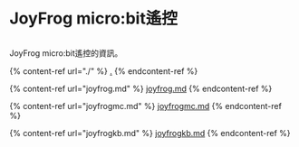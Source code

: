 # JoyFrog micro:bit遙控

<figure><img src="https://kittenbot.hk/wp-content/uploads/2021/05/joyfrog-1024x826.png" alt=""><figcaption></figcaption></figure>

JoyFrog micro:bit遙控的資訊。

{% content-ref url="./" %}
[.](./)
{% endcontent-ref %}

{% content-ref url="joyfrog.md" %}
[joyfrog.md](joyfrog.md)
{% endcontent-ref %}

{% content-ref url="joyfrogmc.md" %}
[joyfrogmc.md](joyfrogmc.md)
{% endcontent-ref %}

{% content-ref url="joyfrogkb.md" %}
[joyfrogkb.md](joyfrogkb.md)
{% endcontent-ref %}
